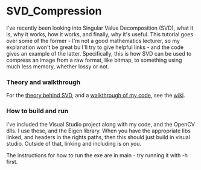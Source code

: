 # SVD_Compression
I've recently been looking into Singular Value Decomposition (SVD), what it is, why it works, how it works, and finally, why it's useful. This tutorial goes over some of the former - I'm not a good mathematics lecturer, so my explanation won't be great bu I'll try to give helpful links - and the code gives an example of the latter. Specifically, this is how SVD can be used to compress an image from a raw format, like bitmap, to something using much less memory, whether lossy or not. 


### Theory and walkthrough
For the [theory behind SVD](https://github.com/dmckinnon/SVD_Compression/wiki/SVD-Theory), and a [walkthrough of my code](https://github.com/dmckinnon/SVD_Compression/wiki/Image-compression), see the [wiki](https://github.com/dmckinnon/SVD_Compression/wiki). 

### How to build and run
I've included the Visual Studio project along with my code, and the OpenCV dlls. I use these, and the Eigen library. When you have the appropriate libs linked, and headers in the rights paths, then this should just build in visual studio. Outside of that, linking and including is on you. 

The instructions for how to run the exe are in main - try running it with -h first. 
